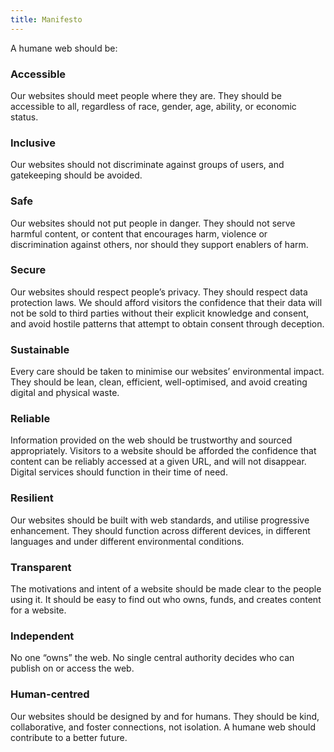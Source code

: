 ```yaml
---
title: Manifesto
---
```


A humane web should be:

### Accessible

Our websites should meet people where they are. They should be accessible to all, regardless of race, gender, age, ability, or economic status.

### Inclusive

Our websites should not discriminate against groups of users, and gatekeeping should be avoided.

### Safe

Our websites should not put people in danger. They should not serve harmful content, or content that encourages harm, violence or discrimination against others, nor should they support enablers of harm.

### Secure

Our websites should respect people’s privacy. They should respect data protection laws. We should afford visitors the confidence that their data will not be sold to third parties without their explicit knowledge and consent, and avoid hostile patterns that attempt to obtain consent through deception.

### Sustainable

Every care should be taken to minimise our websites’ environmental impact. They should be lean, clean, efficient, well-optimised, and avoid creating digital and physical waste.

### Reliable

Information provided on the web should be trustworthy and sourced appropriately. Visitors to a website should be afforded the confidence that content can be reliably accessed at a given URL, and will not disappear. Digital services should function in their time of need.

### Resilient

Our websites should be built with web standards, and utilise progressive enhancement. They should function across different devices, in different languages and under different environmental conditions.

### Transparent

The motivations and intent of a website should be made clear to the people using it. It should be easy to find out who owns, funds, and creates content for a website.

### Independent

No one “owns” the web. No single central authority decides who can publish on or access the web.

### Human-centred

Our websites should be designed by and for humans. They should be kind, collaborative, and foster connections, not isolation. A humane web should contribute to a better future.
